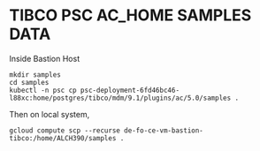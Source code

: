 # TIBCO PSC AC_HOME SAMPLES DATA
Inside Bastion Host

```
mkdir samples
cd samples
kubectl -n psc cp psc-deployment-6fd46bc46-l88xc:home/postgres/tibco/mdm/9.1/plugins/ac/5.0/samples .
```

Then on local system,
```
gcloud compute scp --recurse de-fo-ce-vm-bastion-tibco:/home/ALCH390/samples .
```
